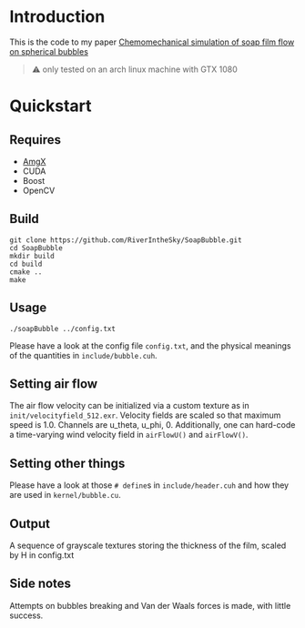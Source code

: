 # Introduction
This is the code to my paper [Chemomechanical simulation of soap film flow on spherical bubbles](https://doi.org/10.1145/3386569.3392094)
> :warning: only tested on an arch linux machine with GTX 1080

# Quickstart

## Requires
* [AmgX](https://developer.nvidia.com/amgx)
* CUDA
* Boost
* OpenCV

## Build

```
git clone https://github.com/RiverIntheSky/SoapBubble.git
cd SoapBubble
mkdir build
cd build
cmake ..
make
```

## Usage

```
./soapBubble ../config.txt
```
Please have a look at the config file `config.txt`, and the physical meanings of the quantities in `include/bubble.cuh`.

## Setting air flow

The air flow velocity can be initialized via a custom texture as in `init/velocityfield_512.exr`. Velocity fields are scaled so that maximum speed is 1.0. Channels are u_theta, u_phi, 0. Additionally, one can hard-code a time-varying wind velocity field in `airFlowU()` and `airFlowV()`.

## Setting other things
Please have a look at those `# define`s in `include/header.cuh` and how they are used in `kernel/bubble.cu`.


## Output
A sequence of grayscale textures storing the thickness of the film, scaled by H in config.txt

## Side notes
Attempts on bubbles breaking and Van der Waals forces is made, with little success.
